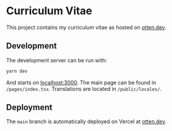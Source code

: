 # Curriculum Vitae
This project contains my curriculum vitae as hosted on [otten.dev](https://otten.dev/).

## Development
The development server can be run with:
```sh
yarn dev
```
And starts on [localhost:3000](http://localhost:3000/). The main page can be found in `/pages/index.tsx`. Translations are located in `/public/locales/`.

## Deployment
The `main` branch is automatically deployed on Vercel at [otten.dev](https://otten.dev/).